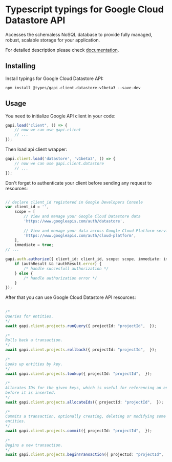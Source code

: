 # Typescript typings for Google Cloud Datastore API
Accesses the schemaless NoSQL database to provide fully managed, robust, scalable storage for your application.

For detailed description please check [documentation](https://cloud.google.com/datastore/).

## Installing

Install typings for Google Cloud Datastore API:
```
npm install @types/gapi.client.datastore-v1beta3 --save-dev
```

## Usage

You need to initialize Google API client in your code:
```typescript
gapi.load("client", () => { 
    // now we can use gapi.client
    // ... 
});
```

Then load api client wrapper:
```typescript
gapi.client.load('datastore', 'v1beta3', () => {
    // now we can use gapi.client.datastore
    // ... 
});
```

Don't forget to authenticate your client before sending any request to resources:
```typescript

// declare client_id registered in Google Developers Console
var client_id = '',
    scope = [     
        // View and manage your Google Cloud Datastore data
        'https://www.googleapis.com/auth/datastore',
    
        // View and manage your data across Google Cloud Platform services
        'https://www.googleapis.com/auth/cloud-platform',
    ],
    immediate = true;
// ...

gapi.auth.authorize({ client_id: client_id, scope: scope, immediate: immediate }, authResult => {
    if (authResult && !authResult.error) {
        /* handle succesfull authorization */
    } else {
        /* handle authorization error */
    }
});            
```

After that you can use Google Cloud Datastore API resources:

```typescript 
    
/* 
Queries for entities.  
*/
await gapi.client.projects.runQuery({ projectId: "projectId",  }); 
    
/* 
Rolls back a transaction.  
*/
await gapi.client.projects.rollback({ projectId: "projectId",  }); 
    
/* 
Looks up entities by key.  
*/
await gapi.client.projects.lookup({ projectId: "projectId",  }); 
    
/* 
Allocates IDs for the given keys, which is useful for referencing an entity
before it is inserted.  
*/
await gapi.client.projects.allocateIds({ projectId: "projectId",  }); 
    
/* 
Commits a transaction, optionally creating, deleting or modifying some
entities.  
*/
await gapi.client.projects.commit({ projectId: "projectId",  }); 
    
/* 
Begins a new transaction.  
*/
await gapi.client.projects.beginTransaction({ projectId: "projectId",  });
```